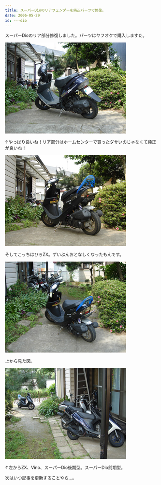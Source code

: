 ```yaml
---
title: スーパーDioのリアフェンダーを純正パーツで修復。
date: 2006-05-29
id: ---dio
---
```



<p class="sentence spacing10">スーパーDioのリア部分修復しました。パーツはヤフオクで購入しますた。</p>
<div class="center spacing"><img src="/photo/diary/2006.05.29_01.jpg" alt=""></div>
<p class="sentence spacing10">↑やっぱり良いね！リア部分はホームセンターで買ったダサいのじゃなくて純正が良いね！</p>
<div class="center spacing"><img src="/photo/diary/2006.05.29_02.jpg" alt=""></div>
<p class="sentence spacing10">そしてこっちはひろZX。ずいぶんおとなしくなったもんです。</p>
<div class="center spacing"><img src="/photo/diary/2006.05.29_03.jpg" alt=""></div>
<p class="sentence spacing10">上から見た図。</p>
<div class="center spacing"><img src="/photo/diary/2006.05.29_04.jpg" alt=""></div>
<p class="sentence">↑左からZX、Vino、スーパーDio後期型。スーパーDio前期型。</p>
<p class="sentence">次はいつ記事を更新することやら...。</p>
